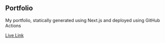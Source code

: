 ## Portfolio

My portfolio, statically generated using Next.js and deployed using GitHub Actions

[Live Link](https://hikitechnology.github.io)
